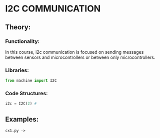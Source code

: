 
# I2C COMMUNICATION
## Theory:

### Functionality:

In this course, i2c communication is focused on sending messages between sensors and microcontrollers or between only microcontrollers.


### Libraries:
```python
from machine import I2C
```
### Code Structures:
```python
i2c = I2C(2) #
```
## Examples:
```
cx1.py -> 
```
